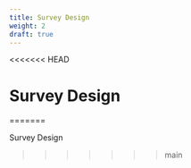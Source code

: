 ```yaml
---
title: Survey Design
weight: 2
draft: true
---
```

<<<<<<< HEAD
# Survey Design
=======

Survey Design
>>>>>>> main
